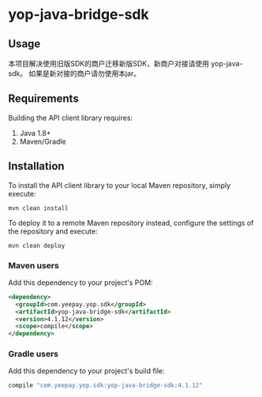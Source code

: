 # yop-java-bridge-sdk

## Usage

本项目解决使用旧版SDK的商户迁移新版SDK，新商户对接请使用 yop-java-sdk。
如果是新对接的商户请勿使用本jar。

## Requirements

Building the API client library requires:
1. Java 1.8+
2. Maven/Gradle

## Installation

To install the API client library to your local Maven repository, simply execute:

```shell
mvn clean install
```

To deploy it to a remote Maven repository instead, configure the settings of the repository and execute:

```shell
mvn clean deploy
```

### Maven users

Add this dependency to your project's POM:

```xml
<dependency>
  <groupId>com.yeepay.yop.sdk</groupId>
  <artifactId>yop-java-bridge-sdk</artifactId>
  <version>4.1.12</version>
  <scope>compile</scope>
</dependency>
```

### Gradle users

Add this dependency to your project's build file:

```groovy
compile "com.yeepay.yop.sdk:yop-java-bridge-sdk:4.1.12"
```
